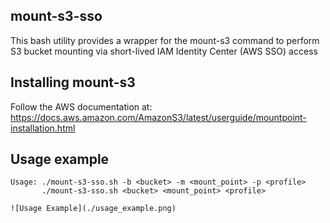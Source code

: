 ## mount-s3-sso
This bash utility provides a wrapper for the mount-s3 command to perform S3 bucket mounting via short-lived IAM Identity Center (AWS SSO) access

## Installing mount-s3
Follow the AWS documentation at: https://docs.aws.amazon.com/AmazonS3/latest/userguide/mountpoint-installation.html

## Usage example
```Usag Example
Usage: ./mount-s3-sso.sh -b <bucket> -m <mount_point> -p <profile>
       ./mount-s3-sso.sh <bucket> <mount_point> <profile>

![Usage Example](./usage_example.png)
